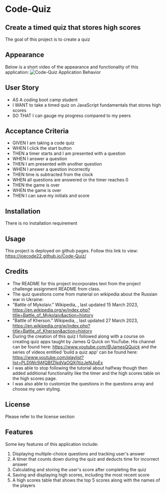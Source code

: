 # Code-Quiz

## Create a timed quiz that stores high scores

The goal of this project is to create a quiz

## Appearance

Below is a short video of the appearance and functionality of this application:
![Code-Quiz Application Behavior](https://github.com/Joecode22/Code-Quiz/blob/main/app.gif "Password Generator Application Behavior")

## User Story

- AS A coding boot camp student
- I WANT to take a timed quiz on JavaScript fundamentals that stores high scores
- SO THAT I can gauge my progress compared to my peers

## Acceptance Criteria

- GIVEN I am taking a code quiz
- WHEN I click the start button
- THEN a timer starts and I am presented with a question
- WHEN I answer a question
- THEN I am presented with another question
- WHEN I answer a question incorrectly
- THEN time is subtracted from the clock
- WHEN all questions are answered or the timer reaches 0
- THEN the game is over
- WHEN the game is over
- THEN I can save my initials and score

## Installation

There is no installation requirement

## Usage

This project is deployed on github pages.
Follow this link to view: <https://joecode22.github.io/Code-Quiz/>

## Credits

- The README for this project incorporates text from the project challenge assignment README from class.
- The quiz questions come from material on wikipedia about the Russian war in Ukraine:
- "Battle of Mykolaiv.” Wikipedia, , last updated 15 March 2023, <https://en.wikipedia.org/w/index.php?title=Battle_of_Mykolaiv&action=history>
- "Battle of Kherson.” Wikipedia, , last updated 27 March 2023, <https://en.wikipedia.org/w/index.php?title=Battle_of_Kherson&action=history>
- During the creation of this quiz I followed along with a course on creating quiz apps taught by James Q Quick on YouTube. His channel can be found here: <https://www.youtube.com/@JamesQQuick> and the series of videos entitled 'build a quiz app' can be found here: <https://www.youtube.com/playlist?list=PLDlWc9AfQBfZIkdVaOQXi1tizJeNJipEx>
- I was able to stop following the tutorial about halfway though then added additional functionality like the timer and the high scores table on the high scores page.
- I was also able to customize the questions in the questions array and choose my own styling.

## License

Please refer to the license section

## Features

Some key features of this application include:

1. Displaying multiple-choice questions and tracking user's answer
2. A timer that counts down during the quiz and deducts time for incorrect answer
3. Calculating and storing the user's score after completing the quiz
4. Saving and displaying high scores, including the most recent score
5. A high scores table that shows the top 5 scores along with the names of the players
